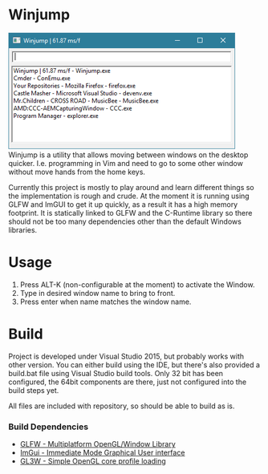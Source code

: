 # Winjump
![Winjump Screenshots](docs/winjump.png)
Winjump is a utility that allows moving between windows on the desktop quicker. I.e. programming in Vim and need to go to some other window without move hands from the home keys.

Currently this project is mostly to play around and learn different things so the implementation is rough and crude. At the moment it is running using GLFW and ImGUI to get it up quickly, as a result it has a high memory footprint. It is statically linked to GLFW and the C-Runtime library so there should not be too many dependencies other than the default Windows libraries.

# Usage
1. Press ALT-K (non-configurable at the moment) to activate the Window.
2. Type in desired window name to bring to front.
3. Press enter when name matches the window name.

# Build
Project is developed under Visual Studio 2015, but probably works with other version. You can either build using the IDE, but there's also provided a build.bat file using Visual Studio build tools. Only 32 bit has been configured, the 64bit components are there, just not configured into the build steps yet.

All files are included with repository, so should be able to build as is.

### Build Dependencies
* [GLFW - Multiplatform OpenGL/Window Library](http://www.glfw.org/)
* [ImGui - Immediate Mode Graphical User interface](https://github.com/ocornut/imgui)
* [GL3W - Simple OpenGL core profile loading](https://github.com/skaslev/gl3w)
